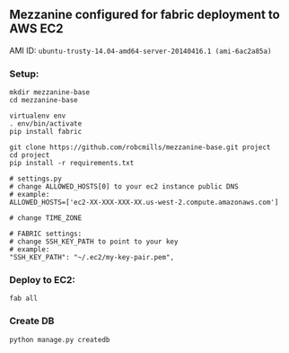 
## Mezzanine configured for fabric deployment to AWS EC2 

AMI ID: `ubuntu-trusty-14.04-amd64-server-20140416.1 (ami-6ac2a85a)`

### Setup:

    mkdir mezzanine-base
    cd mezzanine-base

    virtualenv env
    . env/bin/activate
    pip install fabric 

    git clone https://github.com/robcmills/mezzanine-base.git project
    cd project
    pip install -r requirements.txt

    # settings.py
    # change ALLOWED_HOSTS[0] to your ec2 instance public DNS
    # example:
    ALLOWED_HOSTS=['ec2-XX-XXX-XXX-XX.us-west-2.compute.amazonaws.com']

    # change TIME_ZONE

    # FABRIC settings:
    # change SSH_KEY_PATH to point to your key
    # example: 
    "SSH_KEY_PATH": "~/.ec2/my-key-pair.pem",


### Deploy to EC2:

    fab all

### Create DB

    python manage.py createdb
